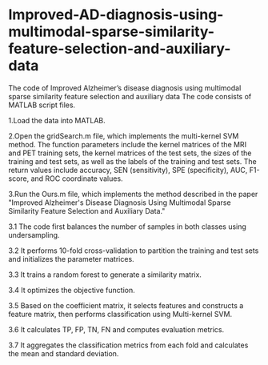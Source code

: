 # Improved-AD-diagnosis-using-multimodal-sparse-similarity-feature-selection-and-auxiliary-data
The code of Improved Alzheimer’s disease diagnosis using multimodal sparse similarity feature selection and auxiliary data
The code consists of MATLAB script files.

1.Load the data into MATLAB.

2.Open the gridSearch.m file, which implements the multi-kernel SVM method. The function parameters include the kernel matrices of the MRI and PET training sets, the kernel matrices of the test sets, the sizes of the training and test sets, as well as the labels of the training and test sets.
The return values include accuracy, SEN (sensitivity), SPE (specificity), AUC, F1-score, and ROC coordinate values.

3.Run the Ours.m file, which implements the method described in the paper "Improved Alzheimer's Disease Diagnosis Using Multimodal Sparse Similarity Feature Selection and Auxiliary Data."

3.1 The code first balances the number of samples in both classes using undersampling.

3.2 It performs 10-fold cross-validation to partition the training and test sets and initializes the parameter matrices.

3.3 It trains a random forest to generate a similarity matrix.

3.4 It optimizes the objective function.

3.5 Based on the coefficient matrix, it selects features and constructs a feature matrix, then performs classification using Multi-kernel SVM.

3.6 It calculates TP, FP, TN, FN and computes evaluation metrics.

3.7 It aggregates the classification metrics from each fold and calculates the mean and standard deviation.
